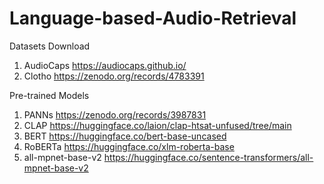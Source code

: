 # Language-based-Audio-Retrieval

Datasets Download
1. AudioCaps https://audiocaps.github.io/
2. Clotho https://zenodo.org/records/4783391

Pre-trained Models
1. PANNs https://zenodo.org/records/3987831
2. CLAP https://huggingface.co/laion/clap-htsat-unfused/tree/main
3. BERT https://huggingface.co/bert-base-uncased
4. RoBERTa https://huggingface.co/xlm-roberta-base
5. all-mpnet-base-v2 https://huggingface.co/sentence-transformers/all-mpnet-base-v2
